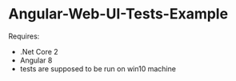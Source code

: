 # Angular-Web-UI-Tests-Example

Requires:
- .Net Core 2
- Angular 8
- tests are supposed to be run on win10 machine
